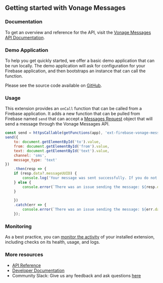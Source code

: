 ## Getting started with Vonage Messages

### Documentation

To get an overview and reference for the API, visit the [Vonage Messages API Documentation](https://developer.vonage.com/en/messages/overview).

### Demo Application

To help you get quickly started, we offer a basic demo application that can be run locally. The demo application will ask for configuration for your Firebase application, and then bootstraps an instance that can call the function.

Please see the source code available on [GitHub](https://github.com/Vonage/vonage-firebase-extensions/tree/main/demos/messages/public).

### Usage

This extension provides an `onCall` function that can be called from a Firebase application. It adds a new function that can be pulled from Firebase named `send` that can accept a [Messages Request](https://developer.vonage.com/en/api/messages-olympus#SendMessage) object that will send a message through the Vonage Messages API. 

```js
const send = httpsCallable(getFunctions(app), 'ext-firebase-vonage-messages-send');
send({
    to: document.getElementById('to').value,
    from: document.getElementById('from').value,
    text: document.getElementById('text').value,
    channel: 'sms',
    message_type: 'text'
})
    .then(resp => {
    if (resp.data?.messageUUID) {
        console.log('Your message was sent successfully. If you do not recieve it on your device, check your logs in your Vonage Customer Dashboard');
    } else {
        console.error(`There was an issue sending the message: ${resp.data.response.data.title} - ${resp.data.response.data.detail}`);
    }
    
    })
    .catch(err => {
        console.error(`There was an issue sending the message: ${err.data.response.data.title} - ${err.data.response.data.detail}`);
    });
```

### Monitoring

As a best practice, you can [monitor the activity](https://firebase.google.com/docs/extensions/manage-installed-extensions#monitor) of your installed extension, including checks on its health, usage, and logs.

### More resources

- [API Reference](https://developer.vonage.com/en/api/messages-olympus)
- [Developer Documentation](https://developer.vonage.com/en/messages/overview)
- Community Slack: Give us any feedback and ask questions [here](https://developer.vonage.com/slack)